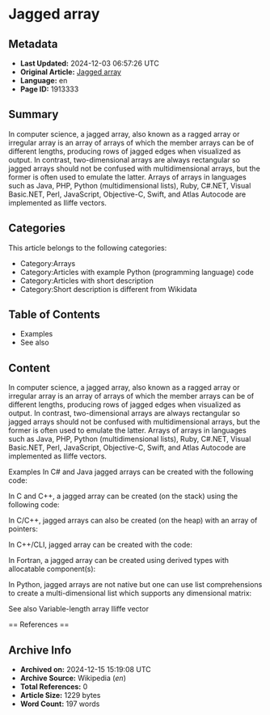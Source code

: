# Jagged array

## Metadata
- **Last Updated:** 2024-12-03 06:57:26 UTC
- **Original Article:** [Jagged array](https://en.wikipedia.org/wiki/Jagged_array)
- **Language:** en
- **Page ID:** 1913333

## Summary
In computer science, a jagged  array, also known as a ragged  array  or irregular array  is an array of arrays of which the member arrays can be of different lengths, producing rows of jagged edges when visualized as output. In contrast, two-dimensional arrays are always rectangular so jagged arrays should not be confused with multidimensional arrays, but the former is often used to emulate the latter.
Arrays of arrays in languages such as Java, PHP, Python (multidimensional lists), Ruby, C#.NET, Visual Basic.NET, Perl, JavaScript, Objective-C, Swift, and Atlas Autocode are implemented as Iliffe vectors.

## Categories
This article belongs to the following categories:

- Category:Arrays
- Category:Articles with example Python (programming language) code
- Category:Articles with short description
- Category:Short description is different from Wikidata

## Table of Contents

- Examples
- See also

## Content

In computer science, a jagged  array, also known as a ragged  array  or irregular array  is an array of arrays of which the member arrays can be of different lengths, producing rows of jagged edges when visualized as output. In contrast, two-dimensional arrays are always rectangular so jagged arrays should not be confused with multidimensional arrays, but the former is often used to emulate the latter.
Arrays of arrays in languages such as Java, PHP, Python (multidimensional lists), Ruby, C#.NET, Visual Basic.NET, Perl, JavaScript, Objective-C, Swift, and Atlas Autocode are implemented as Iliffe vectors.

Examples
In C# and Java jagged arrays can be created with the following code:

In C and C++, a jagged array can be created (on the stack) using the following code:

In C/C++, jagged arrays can also be created (on the heap) with an array of pointers:

In C++/CLI, jagged array can be created with the code:

In Fortran, a jagged array can be created using derived types with allocatable component(s): 

In Python, jagged arrays are not native but one can use list comprehensions to create a multi-dimensional list which supports any dimensional matrix:

See also
Variable-length array
Iliffe vector


== References ==

## Archive Info
- **Archived on:** 2024-12-15 15:19:08 UTC
- **Archive Source:** Wikipedia (_en_)
- **Total References:** 0
- **Article Size:** 1229 bytes
- **Word Count:** 197 words
